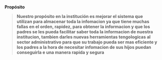 **Propósito**
> **Nuestro propósito en la institución es mejorar el sistema que  utilizan para almacenar  toda la  infomacion  ya que tiene muchas fallas en el orden, rapidez, para  obtener la informacion y que los padres se les pueda facilitar saber toda la informacion de nuestra institucion, tambien darles  nuevas herramientas tengologicas  al sector administrativo para que su trabajo pueda ser mas eficiente y los padres a la hora de necesitar infomacion de sus hijos puedan conseguirla e una manera rapida  y segura**